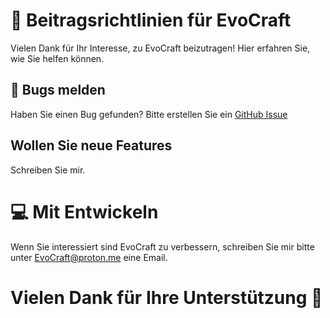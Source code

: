# 🤝 Beitragsrichtlinien für EvoCraft

Vielen Dank für Ihr Interesse, zu EvoCraft beizutragen! Hier erfahren Sie, wie Sie helfen können.

## 🐛 Bugs melden

Haben Sie einen Bug gefunden? Bitte erstellen Sie ein [GitHub Issue](https://github.com/Mrowinski-Thorge/EvoCraft/issues/new) 

## Wollen Sie neue Features

Schreiben Sie mir.

# 💻 Mit Entwickeln 

Wenn Sie interessiert sind EvoCraft zu verbessern, schreiben Sie mir bitte unter EvoCraft@proton.me eine Email.

# Vielen Dank für Ihre Unterstützung 🏅
